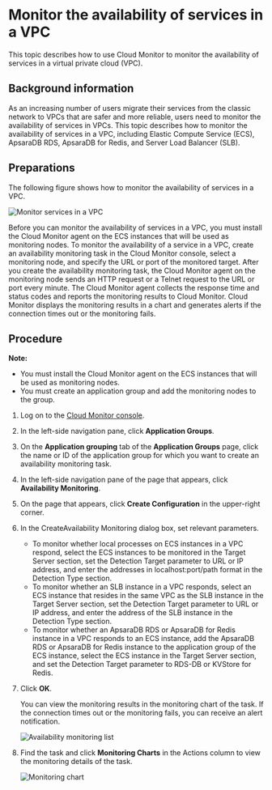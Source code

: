 # Monitor the availability of services in a VPC

This topic describes how to use Cloud Monitor to monitor the availability of services in a virtual private cloud \(VPC\).

## Background information

As an increasing number of users migrate their services from the classic network to VPCs that are safer and more reliable, users need to monitor the availability of services in VPCs. This topic describes how to monitor the availability of services in a VPC, including Elastic Compute Service \(ECS\), ApsaraDB RDS, ApsaraDB for Redis, and Server Load Balancer \(SLB\).

## Preparations

The following figure shows how to monitor the availability of services in a VPC.

![Monitor services in a VPC](https://static-aliyun-doc.oss-cn-hangzhou.aliyuncs.com/assets/img/en-US/2430287951/p5495.png)

Before you can monitor the availability of services in a VPC, you must install the Cloud Monitor agent on the ECS instances that will be used as monitoring nodes. To monitor the availability of a service in a VPC, create an availability monitoring task in the Cloud Monitor console, select a monitoring node, and specify the URL or port of the monitored target. After you create the availability monitoring task, the Cloud Monitor agent on the monitoring node sends an HTTP request or a Telnet request to the URL or port every minute. The Cloud Monitor agent collects the response time and status codes and reports the monitoring results to Cloud Monitor. Cloud Monitor displays the monitoring results in a chart and generates alerts if the connection times out or the monitoring fails.

## Procedure

**Note:**

-   You must install the Cloud Monitor agent on the ECS instances that will be used as monitoring nodes.
-   You must create an application group and add the monitoring nodes to the group.

1.  Log on to the [Cloud Monitor console](https://cms-intl.console.aliyun.com).
2.  In the left-side navigation pane, click **Application Groups**.
3.  On the **Application grouping** tab of the **Application Groups** page, click the name or ID of the application group for which you want to create an availability monitoring task.
4.  In the left-side navigation pane of the page that appears, click **Availability Monitoring**.
5.  On the page that appears, click **Create Configuration** in the upper-right corner.
6.  In the CreateAvailability Monitoring dialog box, set relevant parameters.
    -   To monitor whether local processes on ECS instances in a VPC respond, select the ECS instances to be monitored in the Target Server section, set the Detection Target parameter to URL or IP address, and enter the addresses in localhost:port/path format in the Detection Type section.
    -   To monitor whether an SLB instance in a VPC responds, select an ECS instance that resides in the same VPC as the SLB instance in the Target Server section, set the Detection Target parameter to URL or IP address, and enter the address of the SLB instance in the Detection Type section.
    -   To monitor whether an ApsaraDB RDS or ApsaraDB for Redis instance in a VPC responds to an ECS instance, add the ApsaraDB RDS or ApsaraDB for Redis instance to the application group of the ECS instance, select the ECS instance in the Target Server section, and set the Detection Target parameter to RDS-DB or KVStore for Redis.
7.  Click **OK**.

    You can view the monitoring results in the monitoring chart of the task. If the connection times out or the monitoring fails, you can receive an alert notification.

    ![Availability monitoring list](https://static-aliyun-doc.oss-cn-hangzhou.aliyuncs.com/assets/img/en-US/2430287951/p5498.png)

8.  Find the task and click **Monitoring Charts** in the Actions column to view the monitoring details of the task.

    ![Monitoring chart](https://static-aliyun-doc.oss-cn-hangzhou.aliyuncs.com/assets/img/en-US/2430287951/p5499.png)


